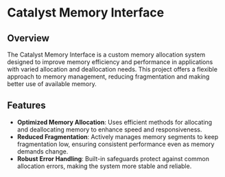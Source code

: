 
# Catalyst Memory Interface
## Overview

The Catalyst Memory Interface is a custom memory allocation system designed to improve memory efficiency and performance in applications with varied allocation and deallocation needs. This project offers a flexible approach to memory management, reducing fragmentation and making better use of available memory.

## Features
* **Optimized Memory Allocation**: Uses efficient methods for allocating and deallocating memory to enhance speed and responsiveness.
* **Reduced Fragmentation**: Actively manages memory segments to keep fragmentation low, ensuring consistent performance even as memory demands change.
* **Robust Error Handling**: Built-in safeguards protect against common allocation errors, making the system more stable and reliable.
